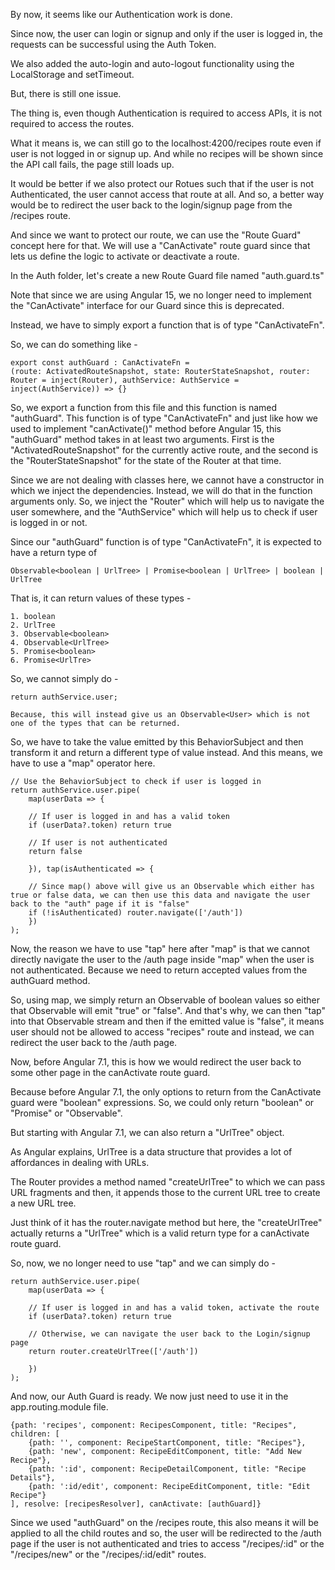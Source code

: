 By now, it seems like our Authentication work is done.

Since now, the user can login or signup and only if the user is logged in, the requests can be successful using the Auth Token.

We also added the auto-login and auto-logout functionality using the LocalStorage and setTimeout.

But, there is still one issue.

The thing is, even though Authentication is required to access APIs, it is not required to access the routes.

What it means is, we can still go to the localhost:4200/recipes route even if user is not logged in or signup up. And while no recipes will be shown since the API call fails, the page still loads up.

It would be better if we also protect our Rotues such that if the user is not Authenticated, the user cannot access that route at all. And so, a better way would be to redirect the user back to the login/signup page from the /recipes route.

And since we want to protect our route, we can use the "Route Guard" concept here for that. We will use a "CanActivate" route guard since that lets us define the logic to activate or deactivate a route.

In the Auth folder, let's create a new Route Guard file named "auth.guard.ts"

Note that since we are using Angular 15, we no longer need to implement the "CanActivate" interface for our Guard since this is deprecated.

Instead, we have to simply export a function that is of type "CanActivateFn".

So, we can do something like - 


    export const authGuard : CanActivateFn = 
    (route: ActivatedRouteSnapshot, state: RouterStateSnapshot, router: Router = inject(Router), authService: AuthService = inject(AuthService)) => {}


So, we export a function from this file and this function is named "authGuard". This function is of type "CanActivateFn" and just like how we used to implement "canActivate()" method before Angular 15, this "authGuard" method takes in at least two arguments. First is the "ActivatedRouteSnapshot" for the currently active route, and the second is the "RouterStateSnapshot" for the state of the Router at that time.

Since we are not dealing with classes here, we cannot have a constructor in which we inject the dependencies. Instead, we will do that in the function arguments only. So, we inject the "Router" which will help us to navigate the user somewhere, and the "AuthService" which will help us to check if user is logged in or not.

Since our "authGuard" function is of type "CanActivateFn", it is expected to have a return type of 

    Observable<boolean | UrlTree> | Promise<boolean | UrlTree> | boolean | UrlTree

That is, it can return values of these types -

    1. boolean
    2. UrlTree
    3. Observable<boolean>
    4. Observable<UrlTree>
    5. Promise<boolean>
    6. Promise<UrlTre>

So, we cannot simply do -

    return authService.user;

    Because, this will instead give us an Observable<User> which is not one of the types that can be returned. 

So, we have to take the value emitted by this BehaviorSubject and then transform it and return a different type of value instead. And this means, we have to use a "map" operator here.

    // Use the BehaviorSubject to check if user is logged in
    return authService.user.pipe(
        map(userData => {

        // If user is logged in and has a valid token
        if (userData?.token) return true

        // If user is not authenticated
        return false

        }), tap(isAuthenticated => {

        // Since map() above will give us an Observable which either has true or false data, we can then use this data and navigate the user back to the "auth" page if it is "false"
        if (!isAuthenticated) router.navigate(['/auth'])
        })
    );

Now, the reason we have to use "tap" here after "map" is that we cannot directly navigate the user to the /auth page inside "map" when the user is not authenticated. Because we need to return accepted values from the authGuard method. 

So, using map, we simply return an Observable of boolean values so either that Observable will emit "true" or "false". And that's why, we can then "tap" into that Observable stream and then if the emitted value is "false", it means user should not be allowed to access "recipes" route and instead, we can redirect the user back to the /auth page.

Now, before Angular 7.1, this is how we would redirect the user back to some other page in the canActivate route guard.

Because before Angular 7.1, the only options to return from the CanActivate guard were "boolean" expressions. So, we could only return "boolean" or "Promise<boolean>" or "Observable<boolean>".

But starting with Angular 7.1, we can also return a "UrlTree" object.

As Angular explains, UrlTree is a data structure that provides a lot of affordances in dealing with URLs.

The Router provides a method named "createUrlTree" to which we can pass URL fragments and then, it appends those to the current URL tree to create a new URL tree.

Just think of it has the router.navigate method but here, the "createUrlTree" actually returns a "UrlTree" which is a valid return type for a canActivate route guard.

So, now, we no longer need to use "tap" and we can simply do -

    return authService.user.pipe(
        map(userData => {

        // If user is logged in and has a valid token, activate the route
        if (userData?.token) return true

        // Otherwise, we can navigate the user back to the Login/signup page
        return router.createUrlTree(['/auth'])

        })
    );

And now, our Auth Guard is ready. We now just need to use it in the app.routing.module file.

    {path: 'recipes', component: RecipesComponent, title: "Recipes", children: [
        {path: '', component: RecipeStartComponent, title: "Recipes"},
        {path: 'new', component: RecipeEditComponent, title: "Add New Recipe"},
        {path: ':id', component: RecipeDetailComponent, title: "Recipe Details"},
        {path: ':id/edit', component: RecipeEditComponent, title: "Edit Recipe"}
    ], resolve: [recipesResolver], canActivate: [authGuard]}

Since we used "authGuard" on the /recipes route, this also means it will be applied to all the child routes and so, the user will be redirected to the /auth page if the user is not authenticated and tries to access "/recipes/:id" or the "/recipes/new" or the "/recipes/:id/edit" routes.